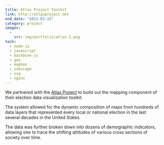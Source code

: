 ```yaml
---
title: Atlas Project Toolkit
link: http://atlasproject.net
end_date: "2012-03-15"
category: project
images:
  -
    src: img/portfolio/atlas.2.png
tech:
  - node-js
  - javascript
  - backbone-js
  - geo
  - mapbox
  - inkscape
  - svg
  - nginx
---
```

We partnered with the [Atlas Project](http://atlasproject.net) to build out the mapping component of their election data visualization toolkit.

The system allowed for the dynamic composition of maps from hundreds of data layers that represented every local or national election in the last several decades in the United States.

The data was further broken down into dozens of demographic indicators, allowing one to trace the shifting attitudes of various cross sections of society over time.
